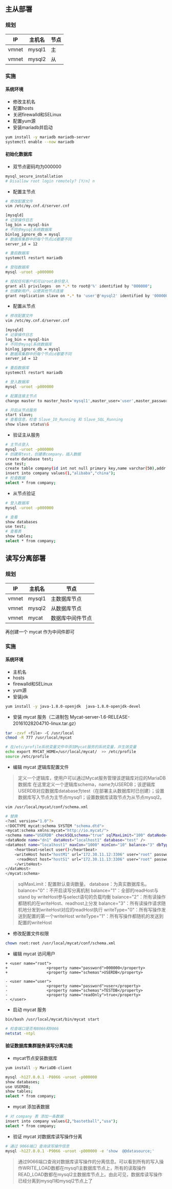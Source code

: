## 主从部署
### 规划

| IP | 主机名 | 节点 |
| ---- | ---- | ---- |
| vmnet | mysql1 | 主 |
| vmnet | mysql2 | 从 |

### 实施

#### 系统环境

- 修改主机名
- 配置hosts
- 关闭firewalld和SELinux
- 配置yum源
- 安装mariadb并启动
```bash
yum install -y mariadb mariadb-server
systemctl enable --now mariadb
```

#### 初始化数据库

- 双节点密码均为000000

```bash
mysql_secure_installation
# Disallow root login remotely? [Y/n] n
```

- 配置主节点
```bash
# 修改配置文件
vim /etc/my.cnf.d/server.cnf

[mysqld]
# 记录操作日志
log_bin = mysql-bin
# 不同步mysql系统数据库
binlog_ignore_db = mysql
# 数据库集群中的每个节点id都要不同
server_id = 12

# 重启数据库
systemctl restart mariadb

# 登陆数据库
mysql -uroot -p000000

# 授权任何客户机可以root身份登入
grant all privileges  on *.* to root@'%' identified by "000000";
# 创建新用户，以便其他节点连接
grant replication slave on *.* to 'user'@'mysql2' identified by '000000';
```

- 配置从节点
```bash
# 修改配置文件
vim /etc/my.cnf.d/server.cnf

[mysqld]
# 记录操作日志
log_bin = mysql-bin
# 不同步mysql系统数据库
binlog_ignore_db = mysql
# 数据库集群中的每个节点id都要不同
server_id = 12

# 重启数据库
systemctl restart mariadb

# 登入数据库
mysql -uroot -p000000

# 配置连接主节点
change master to master_host='mysql1',master_user='user',master_password='000000';

# 开启从节点服务
start slave;
# 查看信息，检查 Slave_IO_Running 和 Slave_SQL_Running
show slave status\G
```

- 验证主从服务
```bash
# 主节点登入
mysql -uroot -p000000
# 创建库test，创建表company，插入数据
create database test;
use test;
create table company(id int not null primary key,name varchar(50),addr varchar(255));
insert into company values(1,"alibaba","china");
# 检查数据
select * from company;
```

- 从节点验证
```bash
# 登入数据库
mysql -uroot -p000000

# 查看
show databases
use test;
# 查看表
show tables;
select * from company;
```

## 读写分离部署

### 规划

| **IP** | **主机名** | **节点** |
| ---- | ---- | ---- |
| vmnet | mysql1 | 主数据库节点 |
| vmnet | mysql2 | 从数据库节点 |
| vmnet | mycat | 数据库中间件节点 |
再创建一个 mycat 作为中间件即可

### 实施

#### 系统环境

- 主机名
- hosts
- firewalld和SELinux
- yum源
- 安装jdk
```bash
yum install -y java-1.8.0-openjdk  java-1.8.0-openjdk-devel
```

- 安装 mycat 服务（二进制包 Mycat-server-1.6-RELEASE-20161028204710-linux.tar.gz）
```bash
tar -zxvf <file> -C /usr/local
chmod -R 777 /usr/local/mycat

# 在/etc/profile系统变量文件中添加Mycat服务的系统变量，并生效变量
echo export MYCAT_HOME=/usr/local/mycat/  >> /etc/profile
source /etc/profile
```
- 编辑 mycat 逻辑库配置文件
> 定义一个逻辑库，使用户可以通过Mycat服务管理该逻辑库对应的MariaDB数据库
> 在这里定义一个逻辑库schema，name为USERDB；该逻辑库USERDB对应数据库database为test（在部署主从数据库时已创建）；设置数据库写入节点为主节点mysql1；设置数据库读取节点为从节点mysql2。
```bash
vim /usr/local/mycat/conf/schema.xml

# 替换
<?xml version="1.0"?>
<!DOCTYPE mycat:schema SYSTEM "schema.dtd">
<mycat:schema xmlns:mycat="http://io.mycat/">
<schema name="USERDB" checkSQLschema="true" sqlMaxLimit="100" dataNode="dn1"></schema>
<dataNode name="dn1" dataHost="localhost1" database="test" /> 
<dataHost name="localhost1" maxCon="1000" minCon="10" balance="3" dbType="mysql" dbDriver="native" writeType="0" switchType="1"  slaveThreshold="100"> 
    <heartbeat>select user()</heartbeat>
    <writeHost host="hostM1" url="172.30.11.12:3306" user="root" password="000000">
     <readHost host="hostS1" url="172.30.11.13:3306" user="root" password="000000" />
    </writeHost>
</dataHost>
</mycat:schema>
```
> sqlMaxLimit：配置默认查询数量。
> database：为真实数据库名。
> balance="0"：不开启读写分离机制
> balance="1"：全部的readHost与stand by writeHost参与select语句的负载均衡
> balance="2"：所有读操作都随机的在writeHost、readhost上分发
> balance="3"：所有读操作请求随机地分发到writeHost对应的readHost执行
> writeType="0"：所有写操作发送到配置的第一个writeHost
> writeType="1"：所有写操作都随机的发送到配置的writeHost

- 修改配置文件权限
```bash
chown root:root /usr/local/mycat/conf/schema.xml
```

- 编辑 mycat 访问用户
```git
+ <user name="root">
+                 <property name="password">000000</property>
+                 <property name="schemas">USERDB</property>

- <user name="user">
-                 <property name="password">user</property>
-                 <property name="schemas">TESTDB</property>
-                 <property name="readOnly">true</property>
- </user>
```

- 启动 mycat 服务
```bash
bin/bash /usr/local/mycat/bin/mycat start

# 检查端口是否有8066和9066
netstat -ntpl
```

#### 验证数据库集群服务读写分离功能
- mycat节点安装数据库
```bash
yum install -y MariaDB-client

mysql -h127.0.0.1 -P8066 -uroot -p000000
show databases;
use USERDB;
show tables;
select * from company;
```

- mycat 添加表数据
```bash
# 对 company 表 添加一条数据
insert into company values(2,"bastetball","usa");
select * from company;
```

- 验证 mycat 对数据库读写操作分离
```bash
# 通过 9066端口 查询读写操作信息
mysql -h127.0.0.1 -P9066 -uroot -p000000 -e 'show  @@datasource;'
```
> 通过9066端口查询对数据库读写操作的分离信息。可以看到所有的写入操作WRITE_LOAD数都在mysql1主数据库节点上，所有的读取操作READ_LOAD数都在mysql2主数据库节点上。由此可见，数据库读写操作已经分离到mysql1和mysql2节点上了